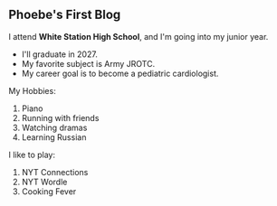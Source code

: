 ## Phoebe's First Blog

I attend **White Station High School**, and I'm going into my junior year.
- I'll graduate in 2027.
- My favorite subject is Army JROTC.
- My career goal is to become a pediatric cardiologist.

My Hobbies:
1. Piano
2. Running with friends
3. Watching dramas
4. Learning Russian

I like to play:
1. NYT Connections
2. NYT Wordle
3. Cooking Fever

